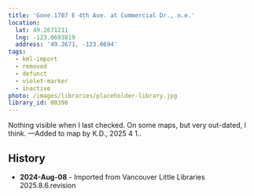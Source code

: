 ```yaml
---
title: 'Gone.1707 E 4th Ave. at Commercial Dr., n.e.'
location:
  lat: 49.2671211
  lng: -123.0693819
  address: '49.2671, -123.0694'
tags:
  - kml-import
  - removed
  - defunct
  - violet-marker
  - inactive
photo: /images/libraries/placeholder-library.jpg
library_id: 00398
---
```

Nothing visible when I last checked.
On some maps, but very out-dated, I think.
—Added to map by K.D., 2025 4 1..

## History
- **2024-Aug-08** - Imported from Vancouver Little Libraries 2025.8.6.revision
